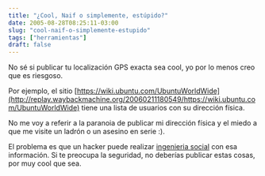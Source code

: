 ```yaml
---
title: "¿Cool, Naif o simplemente, estúpido?"
date: 2005-08-28T08:25:11-03:00
slug: "cool-naif-o-simplemente-estupido"
tags: ["herramientas"]
draft: false
---
```


No sé si publicar tu localización GPS exacta sea cool, yo por lo menos
creo que es riesgoso.

Por ejemplo, el
sitio [https://wiki.ubuntu.com/UbuntuWorldWide](http://replay.waybackmachine.org/20060211180549/https://wiki.ubuntu.com/UbuntuWorldWide)
tiene una lista de usuarios con su dirección física.

No me voy a referir a la paranoia de publicar mi dirección física y el
miedo a que me visite un ladrón o un asesino en serie :).

El problema es que un hacker puede realizar [ingenieria social](http://replay.waybackmachine.org/20060211180549/http://www.securityfocus.com/infocus/1527)
con esa información. Si te preocupa la seguridad, no deberías publicar
estas cosas, por muy cool que sea.
